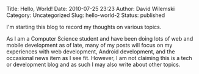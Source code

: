 Title: Hello, World!
Date: 2010-07-25 23:23
Author: David Wilemski
Category: Uncategorized
Slug: hello-world-2
Status: published

I\'m starting this blog to record my thoughts on various topics.

As I am a Computer Science student and have been doing lots of web and
mobile development as of late, many of my posts will focus on my
experiences with web development, Android development, and the
occasional news item as I see fit. However, I am not claiming this is a
tech or development blog and as such I may also write about other
topics.
